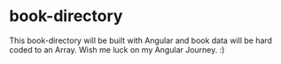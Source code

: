# book-directory
This book-directory will be built with Angular and book data will be hard coded to an Array. Wish me luck on my Angular Journey. :)
